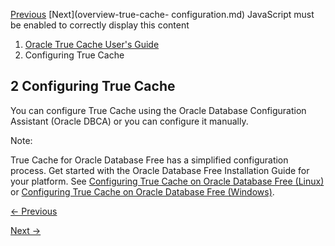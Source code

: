 [Previous](overview-oracle-true-cache.md) [Next](overview-true-cache-
configuration.md) JavaScript must be enabled to correctly display this
content

  1. [Oracle True Cache User's Guide](index.md)
  2. Configuring True Cache

## 2 Configuring True Cache

You can configure True Cache using the Oracle Database Configuration Assistant
(Oracle DBCA) or you can configure it manually.

Note:

True Cache for Oracle Database Free has a simplified configuration process.
Get started with the Oracle Database Free Installation Guide for your
platform. See [Configuring True Cache on Oracle Database Free
(Linux)](https://docs.oracle.com/pls/topic/lookup?ctx=en/database/oracle/oracle-database/23&id=XEINL-GUID-DB0B52B9-F18C-4101-807A-CD0C3B5679D5) or [Configuring True Cache on
Oracle Database Free
(Windows)](https://docs.oracle.com/pls/topic/lookup?ctx=en/database/oracle/oracle-database/23&id=XEINW-GUID-09A22E0D-EB2D-4785-9471-A0FEE2D04605).


[← Previous](overview-oracle-true-cache.md)

[Next →](overview-true-cache-configuration.md)
